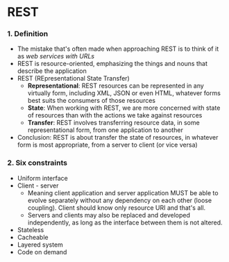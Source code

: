 # REST


### 1. Definition
* The mistake that's often made when approaching REST is
 to think of it as *web services with URLs*
* REST is resource-oriented, emphasizing the things and
nouns that describe the application
* REST (REpresentational State Transfer)
    * **Representational**: REST resources can be represented in any virtually form,
    including XML, JSON or even HTML, whatever forms best suits
    the consumers of those resources
    * **State**: When working with REST, we are more concerned 
    with state of resources than with the actions we take against
    resources
    * **Transfer**: REST involves transferring resource data,
     in some representational form, from one application to another
* Conclusion: REST is about transfer the state of resources, in whatever
form is most appropriate, from a server to client (or vice versa)

### 2. Six constraints
* Uniform interface
* Client - server
    * Meaning client application and server application MUST be able to evolve separately without any dependency on each other (loose coupling). Client should know only resource URI and that's all.
    * Servers and clients may also be replaced and developed independently, as long as the interface between them is not altered.
* Stateless
* Cacheable
* Layered system
* Code on demand
